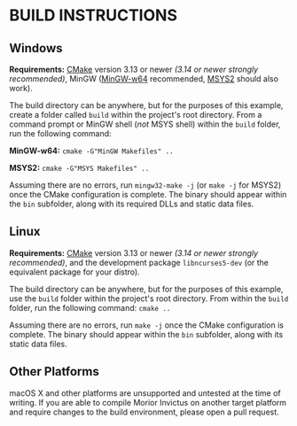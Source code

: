 # BUILD INSTRUCTIONS

## Windows

**Requirements:** [CMake](https://cmake.org/) version 3.13 or newer *(3.14 or newer strongly recommended)*,
MinGW ([MinGW-w64](https://github.com/niXman/mingw-builds-binaries/releases) recommended, [MSYS2](https://www.msys2.org/) should also work).

The build directory can be anywhere, but for the purposes of this example, create a folder called `build` within the project's root directory. From a command
prompt or MinGW shell (*not* MSYS shell) within the `build` folder, run the following command:

**MinGW-w64:** `cmake -G"MinGW Makefiles" ..`

**MSYS2:** `cmake -G"MSYS Makefiles" ..`

Assuming there are no errors, run `mingw32-make -j` (or `make -j` for MSYS2) once the CMake configuration is complete. The binary should appear within the `bin`
subfolder, along with its required DLLs and static data files.

## Linux

**Requirements:** [CMake](https://cmake.org/) version 3.13 or newer *(3.14 or newer strongly recommended)*, and the development package `libncurses5-dev` (or
the equivalent package for your distro).

The build directory can be anywhere, but for the purposes of this example, use the `build` folder within the project's root directory. From within the `build`
folder, run the following command: `cmake ..`

Assuming there are no errors, run `make -j` once the CMake configuration is complete. The binary should appear within the `bin` subfolder, along with its static
data files.

## Other Platforms

macOS X and other platforms are unsupported and untested at the time of writing. If you are able to compile Morior Invictus on another target platform and
require changes to the build environment, please open a pull request.
